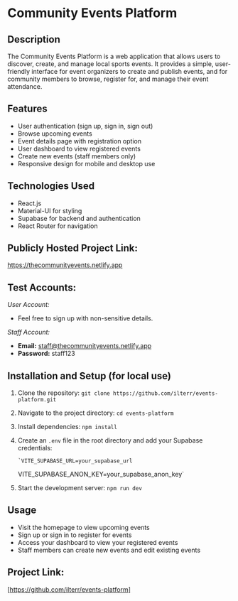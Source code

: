# Community Events Platform

## Description

The Community Events Platform is a web application that allows users to discover, create, and manage local sports events. It provides a simple, user-friendly interface for event organizers to create and publish events, and for community members to browse, register for, and manage their event attendance.

## Features

- User authentication (sign up, sign in, sign out)
- Browse upcoming events
- Event details page with registration option
- User dashboard to view registered events
- Create new events (staff members only)
- Responsive design for mobile and desktop use

## Technologies Used

- React.js
- Material-UI for styling
- Supabase for backend and authentication
- React Router for navigation

## Publicly Hosted Project Link:

https://thecommunityevents.netlify.app

## Test Accounts:

_User Account:_

- Feel free to sign up with non-sensitive details.

_Staff Account:_

- **Email:** staff@thecommunityevents.netlify.app
- **Password:** staff123

## Installation and Setup (for local use)

1.  Clone the repository: `git clone https://github.com/ilterr/events-platform.git`
2.  Navigate to the project directory: `cd events-platform`
3.  Install dependencies: `npm install`
4.  Create an `.env` file in the root directory and add your Supabase credentials:

        `VITE_SUPABASE_URL=your_supabase_url

    VITE_SUPABASE_ANON_KEY=your_supabase_anon_key`

5.  Start the development server: `npm run dev`

## Usage

- Visit the homepage to view upcoming events
- Sign up or sign in to register for events
- Access your dashboard to view your registered events
- Staff members can create new events and edit existing events

## Project Link:

[https://github.com/ilterr/events-platform]
